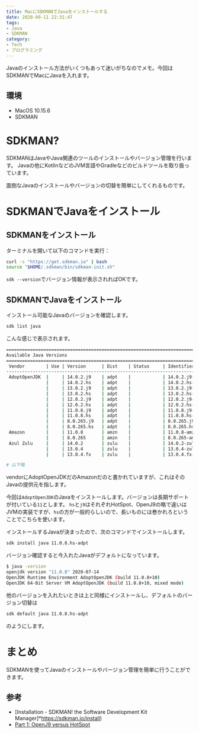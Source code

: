 ```yaml
---
title: MacにSDKMANでJavaをインストールする
date: 2020-09-11 22:31:47
tags:
- Java
- SDKMAN
category:
- Tech
- プログラミング
---
```


Javaのインストール方法がいくつもあって迷いがちなのでメモ。今回はSDKMANでMacにJavaを入れます。

<!-- more -->

## 環境

- MacOS 10.15.6
- SDKMAN 

# SDKMAN?

SDKMANはJavaやJava関連のツールのインストールやバージョン管理を行います。
Javaの他にKotlinなどのJVM言語やGradleなどのビルドツールを取り扱っています。

面倒なJavaのインストールやバージョンの切替を簡単にしてくれるものです。

# SDKMANでJavaをインストール　

## SDKMANをインストール

ターミナルを開いて以下のコマンドを実行：

```sh
curl -s "https://get.sdkman.io" | bash
source "$HOME/.sdkman/bin/sdkman-init.sh"
```

`sdk --version`でバージョン情報が表示されればOKです。

## SDKMANでJavaをインストール

インストール可能なJavaのバージョンを確認します。

```sh
sdk list java
```

こんな感じで表示されます。

```sh
================================================================================
Available Java Versions
================================================================================
 Vendor        | Use | Version      | Dist    | Status     | Identifier
--------------------------------------------------------------------------------
 AdoptOpenJDK  |     | 14.0.2.j9    | adpt    |            | 14.0.2.j9-adpt
               |     | 14.0.2.hs    | adpt    |            | 14.0.2.hs-adpt
               |     | 13.0.2.j9    | adpt    |            | 13.0.2.j9-adpt
               |     | 13.0.2.hs    | adpt    |            | 13.0.2.hs-adpt
               |     | 12.0.2.j9    | adpt    |            | 12.0.2.j9-adpt
               |     | 12.0.2.hs    | adpt    |            | 12.0.2.hs-adpt
               |     | 11.0.8.j9    | adpt    |            | 11.0.8.j9-adpt
               |     | 11.0.8.hs    | adpt    |            | 11.0.8.hs-adpt
               |     | 8.0.265.j9   | adpt    |            | 8.0.265.j9-adpt
               |     | 8.0.265.hs   | adpt    |            | 8.0.265.hs-adpt
 Amazon        |     | 11.0.8       | amzn    |            | 11.0.8-amzn
               |     | 8.0.265      | amzn    |            | 8.0.265-amzn
 Azul Zulu     |     | 14.0.2       | zulu    |            | 14.0.2-zulu
               |     | 13.0.4       | zulu    |            | 13.0.4-zulu
               |     | 13.0.4.fx    | zulu    |            | 13.0.4.fx-zulu

# 以下略
```

vendorにAdoptOpenJDKだのAmazonだのと書かれていますが、これはそのJavaの提供元を指します。

今回は`AdoptOpenJDK`のJavaをインストールします。バージョンは長期サポートが付いている`11`とします。
`hs`と`j9`はそれぞれHotSpot、OpenJ9の略で違いはJVMの実装ですが、`hs`の方が一般的らしいので、長いものには巻かれろということでこちらを使います。

インストールするJavaが決まったので、次のコマンドでインストールします。

```sh
sdk install java 11.0.8.hs-adpt
```

バージョン確認すると今入れたJavaがデフォルトになっています。

```sh
$ java -version
openjdk version "11.0.8" 2020-07-14
OpenJDK Runtime Environment AdoptOpenJDK (build 11.0.8+10)
OpenJDK 64-Bit Server VM AdoptOpenJDK (build 11.0.8+10, mixed mode)
```

他のバージョンを入れたいときは上と同様にインストールし、デフォルトのバージョン切替は

```sh
sdk default java 11.0.8.hs-adpt
```

のようにします。

# まとめ

SDKMANを使ってJavaのインストールやバージョン管理を簡単に行うことができます。

## 参考

- [Installation - SDKMAN! the Software Development Kit Manager]*https://sdkman.io/install)
- [Part 1: OpenJ9 versus HotSpot](https://www.royvanrijn.com/blog/2018/05/openj9-jvm-shootout/)
